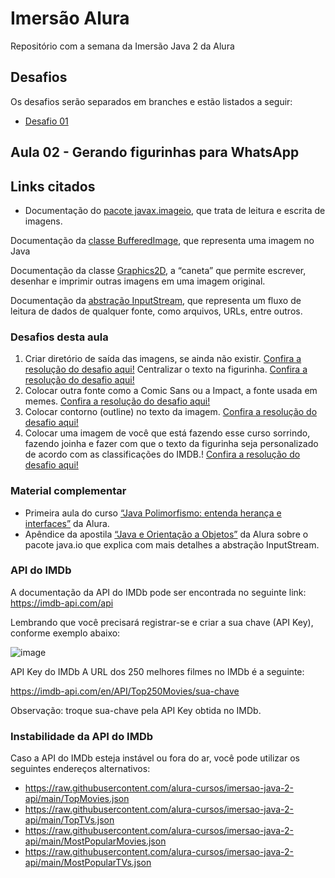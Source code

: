 # Imersão Alura

Repositório com a semana da Imersão Java 2 da Alura

## Desafios
Os desafios serão separados em branches e estão listados a seguir:
- [Desafio 01](https://github.com/Adrian-Rabelo/imersao-java-alura/tree/desafio-01/alura-stickers)

## Aula 02 - Gerando figurinhas para WhatsApp

## Links citados
- Documentação do [pacote javax.imageio](https://docs.oracle.com/en/java/javase/17/docs/api/java.desktop/javax/imageio/package-summary.html), que trata de leitura e escrita de imagens.

Documentação da [classe BufferedImage](https://docs.oracle.com/en/java/javase/17/docs/api/java.desktop/java/awt/image/BufferedImage.html), que representa uma imagem no Java

Documentação da classe [Graphics2D](https://docs.oracle.com/en/java/javase/17/docs/api/java.desktop/java/awt/Graphics2D.html), a “caneta” que permite escrever, desenhar e imprimir outras imagens em uma imagem original.

Documentação da [abstração InputStream](https://docs.oracle.com/en/java/javase/17/docs/api/java.base/java/io/InputStream.html), que representa um fluxo de leitura de dados de qualquer fonte, como arquivos, URLs, entre outros.

### Desafios desta aula
1. Criar diretório de saída das imagens, se ainda não existir. [Confira a resolução do desafio aqui!](https://youtu.be/BaHcmw5mDRQ)
Centralizar o texto na figurinha. [Confira a resolução do desafio aqui!](https://youtu.be/_roEvlyPweg)
2. Colocar outra fonte como a Comic Sans ou a Impact, a fonte usada em memes. [Confira a resolução do desafio aqui!](https://youtu.be/jZf9ukVibig)
3. Colocar contorno (outline) no texto da imagem. [Confira a resolução do desafio aqui!](https://youtu.be/eBXdpUy72as)
4. Colocar uma imagem de você que está fazendo esse curso sorrindo, fazendo joinha e fazer com que o texto da figurinha seja personalizado de acordo com as classificações do IMDB.! [Confira a resolução do desafio aqui!](https://youtu.be/6WSHQdnJDwk)

### Material complementar
- Primeira aula do curso [“Java Polimorfismo: entenda herança e interfaces”](https://www.alura.com.br/conteudo/java-heranca-interfaces-polimorfismo) da Alura.
- Apêndice da apostila [“Java e Orientação a Objetos”](https://www.alura.com.br/apostila-java-orientacao-objetos/apendice-pacote-java-io) da Alura sobre o pacote java.io que explica com mais detalhes a abstração InputStream.

### API do IMDb

A documentação da API do IMDb pode ser encontrada no seguinte link: https://imdb-api.com/api

Lembrando que você precisará registrar-se e criar a sua chave (API Key), conforme exemplo abaixo:

![image](https://user-images.githubusercontent.com/258331/222165383-6e26969b-5974-4c5a-8b73-1ef6c49fa969.png)

API Key do IMDb
A URL dos 250 melhores filmes no IMDb é a seguinte:

https://imdb-api.com/en/API/Top250Movies/sua-chave

Observação: troque sua-chave pela API Key obtida no IMDb.

### Instabilidade da API do IMDb
Caso a API do IMDb esteja instável ou fora do ar, você pode utilizar os seguintes endereços alternativos:

- https://raw.githubusercontent.com/alura-cursos/imersao-java-2-api/main/TopMovies.json
- https://raw.githubusercontent.com/alura-cursos/imersao-java-2-api/main/TopTVs.json
- https://raw.githubusercontent.com/alura-cursos/imersao-java-2-api/main/MostPopularMovies.json
- https://raw.githubusercontent.com/alura-cursos/imersao-java-2-api/main/MostPopularTVs.json